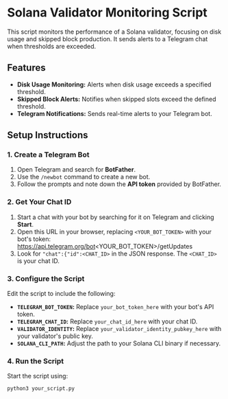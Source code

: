# Solana Validator Monitoring Script

This script monitors the performance of a Solana validator, focusing on disk usage and skipped block production. It sends alerts to a Telegram chat when thresholds are exceeded.

## Features
- **Disk Usage Monitoring:** Alerts when disk usage exceeds a specified threshold.
- **Skipped Block Alerts:** Notifies when skipped slots exceed the defined threshold.
- **Telegram Notifications:** Sends real-time alerts to your Telegram bot.

## Setup Instructions

### 1. Create a Telegram Bot
1. Open Telegram and search for **BotFather**.
2. Use the `/newbot` command to create a new bot.
3. Follow the prompts and note down the **API token** provided by BotFather.

### 2. Get Your Chat ID
1. Start a chat with your bot by searching for it on Telegram and clicking **Start**.
2. Open this URL in your browser, replacing `<YOUR_BOT_TOKEN>` with your bot's token:
https://api.telegram.org/bot<YOUR_BOT_TOKEN>/getUpdates
3. Look for `"chat":{"id":<CHAT_ID>` in the JSON response. The `<CHAT_ID>` is your chat ID.

### 3. Configure the Script
Edit the script to include the following:
- **`TELEGRAM_BOT_TOKEN`:** Replace `your_bot_token_here` with your bot's API token.
- **`TELEGRAM_CHAT_ID`:** Replace `your_chat_id_here` with your chat ID.
- **`VALIDATOR_IDENTITY`:** Replace `your_validator_identity_pubkey_here` with your validator's public key.
- **`SOLANA_CLI_PATH`:** Adjust the path to your Solana CLI binary if necessary.

### 4. Run the Script
Start the script using:

```bash
python3 your_script.py
